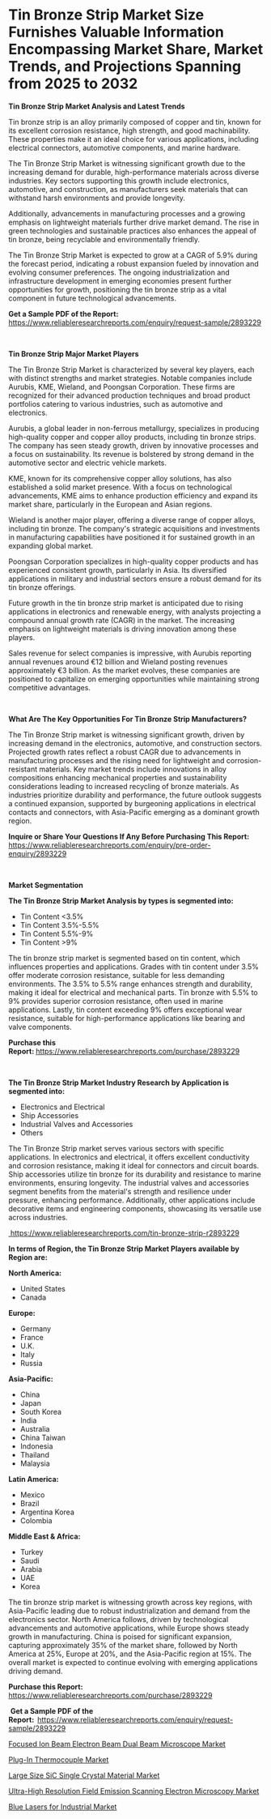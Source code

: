 <p><h1>Tin Bronze Strip Market Size Furnishes Valuable Information Encompassing Market Share, Market Trends, and Projections Spanning from 2025 to 2032</h1></p><p><strong>Tin Bronze Strip Market Analysis and Latest Trends</strong></p>
<p><p>Tin bronze strip is an alloy primarily composed of copper and tin, known for its excellent corrosion resistance, high strength, and good machinability. These properties make it an ideal choice for various applications, including electrical connectors, automotive components, and marine hardware. </p><p>The Tin Bronze Strip Market is witnessing significant growth due to the increasing demand for durable, high-performance materials across diverse industries. Key sectors supporting this growth include electronics, automotive, and construction, as manufacturers seek materials that can withstand harsh environments and provide longevity. </p><p>Additionally, advancements in manufacturing processes and a growing emphasis on lightweight materials further drive market demand. The rise in green technologies and sustainable practices also enhances the appeal of tin bronze, being recyclable and environmentally friendly. </p><p>The Tin Bronze Strip Market is expected to grow at a CAGR of 5.9% during the forecast period, indicating a robust expansion fueled by innovation and evolving consumer preferences. The ongoing industrialization and infrastructure development in emerging economies present further opportunities for growth, positioning the tin bronze strip as a vital component in future technological advancements.</p></p>
<p><strong>Get a Sample PDF of the Report:&nbsp;</strong> <a href="https://www.reliableresearchreports.com/enquiry/request-sample/2893229?utm_campaign=7&utm_medium=2&utm_source=Github&utm_content=ia&utm_term=15032025&utm_id=tin-bronze-strip">https://www.reliableresearchreports.com/enquiry/request-sample/2893229</a></p>
<p>&nbsp;</p>
<p><strong>Tin Bronze Strip Major Market Players</strong></p>
<p><p>The Tin Bronze Strip Market is characterized by several key players, each with distinct strengths and market strategies. Notable companies include Aurubis, KME, Wieland, and Poongsan Corporation. These firms are recognized for their advanced production techniques and broad product portfolios catering to various industries, such as automotive and electronics.</p><p>Aurubis, a global leader in non-ferrous metallurgy, specializes in producing high-quality copper and copper alloy products, including tin bronze strips. The company has seen steady growth, driven by innovative processes and a focus on sustainability. Its revenue is bolstered by strong demand in the automotive sector and electric vehicle markets.</p><p>KME, known for its comprehensive copper alloy solutions, has also established a solid market presence. With a focus on technological advancements, KME aims to enhance production efficiency and expand its market share, particularly in the European and Asian regions.</p><p>Wieland is another major player, offering a diverse range of copper alloys, including tin bronze. The company's strategic acquisitions and investments in manufacturing capabilities have positioned it for sustained growth in an expanding global market. </p><p>Poongsan Corporation specializes in high-quality copper products and has experienced consistent growth, particularly in Asia. Its diversified applications in military and industrial sectors ensure a robust demand for its tin bronze offerings.</p><p>Future growth in the tin bronze strip market is anticipated due to rising applications in electronics and renewable energy, with analysts projecting a compound annual growth rate (CAGR) in the market. The increasing emphasis on lightweight materials is driving innovation among these players.</p><p>Sales revenue for select companies is impressive, with Aurubis reporting annual revenues around €12 billion and Wieland posting revenues approximately €3 billion. As the market evolves, these companies are positioned to capitalize on emerging opportunities while maintaining strong competitive advantages.</p></p>
<p>&nbsp;</p>
<p><strong>What Are The Key Opportunities For Tin Bronze Strip Manufacturers?</strong></p>
<p><p>The Tin Bronze Strip market is witnessing significant growth, driven by increasing demand in the electronics, automotive, and construction sectors. Projected growth rates reflect a robust CAGR due to advancements in manufacturing processes and the rising need for lightweight and corrosion-resistant materials. Key market trends include innovations in alloy compositions enhancing mechanical properties and sustainability considerations leading to increased recycling of bronze materials. As industries prioritize durability and performance, the future outlook suggests a continued expansion, supported by burgeoning applications in electrical contacts and connectors, with Asia-Pacific emerging as a dominant growth region.</p></p>
<p><strong>Inquire or Share Your Questions If Any Before Purchasing This Report:</strong> <a href="https://www.reliableresearchreports.com/enquiry/pre-order-enquiry/2893229?utm_campaign=7&utm_medium=2&utm_source=Github&utm_content=ia&utm_term=15032025&utm_id=tin-bronze-strip">https://www.reliableresearchreports.com/enquiry/pre-order-enquiry/2893229</a></p>
<p>&nbsp;</p>
<p><strong>Market Segmentation</strong></p>
<p><strong>The Tin Bronze Strip Market Analysis by types is segmented into:</strong></p>
<p><ul><li>Tin Content <3.5%</li><li>Tin Content 3.5%-5.5%</li><li>Tin Content 5.5%-9%</li><li>Tin Content >9%</li></ul></p>
<p><p>The tin bronze strip market is segmented based on tin content, which influences properties and applications. Grades with tin content under 3.5% offer moderate corrosion resistance, suitable for less demanding environments. The 3.5% to 5.5% range enhances strength and durability, making it ideal for electrical and mechanical parts. Tin bronze with 5.5% to 9% provides superior corrosion resistance, often used in marine applications. Lastly, tin content exceeding 9% offers exceptional wear resistance, suitable for high-performance applications like bearing and valve components.</p></p>
<p><strong>Purchase this Report:&nbsp;</strong><a href="https://www.reliableresearchreports.com/purchase/2893229?utm_campaign=7&utm_medium=2&utm_source=Github&utm_content=ia&utm_term=15032025&utm_id=tin-bronze-strip">https://www.reliableresearchreports.com/purchase/2893229</a></p>
<p>&nbsp;</p>
<p><strong>The Tin Bronze Strip Market Industry Research by Application is segmented into:</strong></p>
<p><ul><li>Electronics and Electrical</li><li>Ship Accessories</li><li>Industrial Valves and Accessories</li><li>Others</li></ul></p>
<p><p>The Tin Bronze Strip market serves various sectors with specific applications. In electronics and electrical, it offers excellent conductivity and corrosion resistance, making it ideal for connectors and circuit boards. Ship accessories utilize tin bronze for its durability and resistance to marine environments, ensuring longevity. The industrial valves and accessories segment benefits from the material's strength and resilience under pressure, enhancing performance. Additionally, other applications include decorative items and engineering components, showcasing its versatile use across industries.</p></p>
<p><a href="https://www.reliableresearchreports.com/tin-bronze-strip-r2893229?utm_campaign=7&utm_medium=2&utm_source=Github&utm_content=ia&utm_term=15032025&utm_id=tin-bronze-strip">&nbsp;https://www.reliableresearchreports.com/tin-bronze-strip-r2893229</a></p>
<p><strong>In terms of Region, the Tin Bronze Strip Market Players available by Region are:</strong></p>
<p>
    <p> <strong> North America: </strong>
        <ul>
            <li>United States</li>
            <li>Canada</li>
        </ul>
        </p> 
    <p> <strong> Europe: </strong>
        <ul>
            <li>Germany</li>
            <li>France</li>
            <li>U.K.</li>
            <li>Italy</li>
            <li>Russia</li>
        </ul>
        </p> 
    <p> <strong> Asia-Pacific: </strong>
        <ul>
            <li>China</li>
            <li>Japan</li>
            <li>South Korea</li>
            <li>India</li>
            <li>Australia</li>
            <li>China Taiwan</li>
            <li>Indonesia</li>
            <li>Thailand</li>
            <li>Malaysia</li>
        </ul>
        </p> 
    <p> <strong> Latin America: </strong>
        <ul>
            <li>Mexico</li>
            <li>Brazil</li>
            <li>Argentina Korea</li>
            <li>Colombia</li>
        </ul>
        </p> 
    <p> <strong> Middle East & Africa: </strong>
        <ul>
            <li>Turkey</li>
            <li>Saudi</li>
            <li>Arabia</li>
            <li>UAE</li>
            <li>Korea</li>
        </ul>
    </p>
    </p>
<p><p>The tin bronze strip market is witnessing growth across key regions, with Asia-Pacific leading due to robust industrialization and demand from the electronics sector. North America follows, driven by technological advancements and automotive applications, while Europe shows steady growth in manufacturing. China is poised for significant expansion, capturing approximately 35% of the market share, followed by North America at 25%, Europe at 20%, and the Asia-Pacific region at 15%. The overall market is expected to continue evolving with emerging applications driving demand.</p></p>
<p><strong>Purchase this Report: </strong><a href="https://www.reliableresearchreports.com/purchase/2893229?utm_campaign=7&utm_medium=2&utm_source=Github&utm_content=ia&utm_term=15032025&utm_id=tin-bronze-strip">https://www.reliableresearchreports.com/purchase/2893229</a></p>
<p>&nbsp;<strong>Get a Sample PDF of the Report:&nbsp;&nbsp;</strong><a href="https://www.reliableresearchreports.com/enquiry/request-sample/2893229?utm_campaign=7&utm_medium=2&utm_source=Github&utm_content=ia&utm_term=15032025&utm_id=tin-bronze-strip">https://www.reliableresearchreports.com/enquiry/request-sample/2893229</a></p>
<p><strong></strong></p>
<p><p><a href="https://github.com/bufkamaiahi7/Market-Research-Report-List-1/blob/main/focused-ion-beam-electron-beam-dual-beam-microscope-market.md?utm_campaign=7&utm_medium=2&utm_source=Github&utm_content=ia&utm_term=15032025&utm_id=tin-bronze-strip">Focused Ion Beam Electron Beam Dual Beam Microscope Market</a></p><p><a href="https://github.com/supashcriana/Market-Research-Report-List-1/blob/main/plug-in-thermocouple-market.md?utm_campaign=7&utm_medium=2&utm_source=Github&utm_content=ia&utm_term=15032025&utm_id=tin-bronze-strip">Plug-In Thermocouple Market</a></p><p><a href="https://github.com/wyettillesr4/Market-Research-Report-List-1/blob/main/large-size-sic-single-crystal-material-market.md?utm_campaign=7&utm_medium=2&utm_source=Github&utm_content=ia&utm_term=15032025&utm_id=tin-bronze-strip">Large Size SiC Single Crystal Material Market</a></p><p><a href="https://github.com/gasiorgary79/Market-Research-Report-List-1/blob/main/ultra-high-resolution-field-emission-scanning-electron-microscopy-market.md?utm_campaign=7&utm_medium=2&utm_source=Github&utm_content=ia&utm_term=15032025&utm_id=tin-bronze-strip">Ultra-High Resolution Field Emission Scanning Electron Microscopy Market</a></p><p><a href="https://github.com/vigatoimrene04/Market-Research-Report-List-1/blob/main/blue-lasers-for-industrial-market.md?utm_campaign=7&utm_medium=2&utm_source=Github&utm_content=ia&utm_term=15032025&utm_id=tin-bronze-strip">Blue Lasers for Industrial Market</a></p></p>